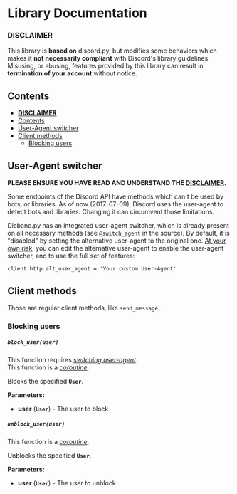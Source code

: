 Library Documentation
=====================

### **DISCLAIMER**

This library is **based on** discord.py, but modifies some behaviors which
makes it **not necessarily compliant** with Discord's library guidelines.
Misusing, or abusing, features provided by this library can result in
**termination of your account** without notice.
 
## Contents

- **[DISCLAIMER](#disclaimer)**
- [Contents](#contents)
- [User-Agent switcher](#user-agent-switcher)
- [Client methods](#client-methods)
  + [Blocking users](#blocking-users)

## User-Agent switcher

**PLEASE ENSURE YOU HAVE READ AND UNDERSTAND THE [DISCLAIMER](#disclaimer).**

Some endpoints of the Discord API have methods which can't be used by bots,
or libraries. As of now (2017-07-09), Discord uses the user-agent to detect
bots and libraries. Changing it can circumvent those limitations.

Disband.py has an integrated user-agent switcher, which is already present on
all necessary methods (see `@switch_agent` in the source). By default, it is
"disabled" by setting the alternative user-agent to the original one. [At your
own risk](#disclaimer), you can edit the alternative user-agent to enable the
user-agent switcher, and to use the full set of features:

```
client.http.alt_user_agent = 'Your custom User-Agent'
```

## Client methods

Those are regular client methods, like `send_message`.

### Blocking users

##### `block_user(user)`

This function requires *[switching user-agent](#user-agent-switcher)*.  
This function is a *[coroutine](https://docs.python.org/3/library/asyncio-task.html#coroutine)*.

Blocks the specified **`User`**.

**Parameters:**
- **user** (**`User`**) - The user to block

##### `unblock_user(user)`

This function is a *[coroutine](https://docs.python.org/3/library/asyncio-task.html#coroutine)*.

Unblocks the specified **`User`**.

**Parameters:**
- **user** (**`User`**) - The user to unblock
